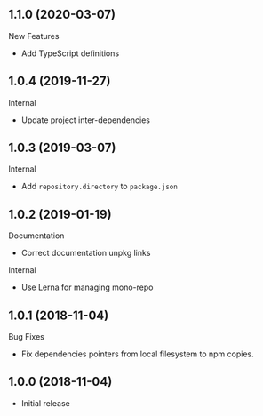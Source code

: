 ## 1.1.0 (2020-03-07)

New Features

- Add TypeScript definitions

## 1.0.4 (2019-11-27)

Internal

- Update project inter-dependencies

## 1.0.3 (2019-03-07)

Internal

- Add `repository.directory` to `package.json`

## 1.0.2 (2019-01-19)

Documentation

- Correct documentation unpkg links

Internal

- Use Lerna for managing mono-repo

## 1.0.1 (2018-11-04)

Bug Fixes

- Fix dependencies pointers from local filesystem to npm copies.

## 1.0.0 (2018-11-04)

- Initial release

